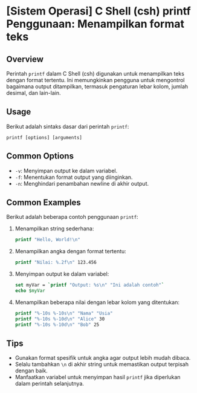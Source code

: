 # [Sistem Operasi] C Shell (csh) printf Penggunaan: Menampilkan format teks

## Overview
Perintah `printf` dalam C Shell (csh) digunakan untuk menampilkan teks dengan format tertentu. Ini memungkinkan pengguna untuk mengontrol bagaimana output ditampilkan, termasuk pengaturan lebar kolom, jumlah desimal, dan lain-lain.

## Usage
Berikut adalah sintaks dasar dari perintah `printf`:

```
printf [options] [arguments]
```

## Common Options
- `-v`: Menyimpan output ke dalam variabel.
- `-f`: Menentukan format output yang diinginkan.
- `-n`: Menghindari penambahan newline di akhir output.

## Common Examples
Berikut adalah beberapa contoh penggunaan `printf`:

1. Menampilkan string sederhana:
   ```csh
   printf "Hello, World!\n"
   ```

2. Menampilkan angka dengan format tertentu:
   ```csh
   printf "Nilai: %.2f\n" 123.456
   ```

3. Menyimpan output ke dalam variabel:
   ```csh
   set myVar = `printf "Output: %s\n" "Ini adalah contoh"`
   echo $myVar
   ```

4. Menampilkan beberapa nilai dengan lebar kolom yang ditentukan:
   ```csh
   printf "%-10s %-10s\n" "Nama" "Usia"
   printf "%-10s %-10d\n" "Alice" 30
   printf "%-10s %-10d\n" "Bob" 25
   ```

## Tips
- Gunakan format spesifik untuk angka agar output lebih mudah dibaca.
- Selalu tambahkan `\n` di akhir string untuk memastikan output terpisah dengan baik.
- Manfaatkan variabel untuk menyimpan hasil `printf` jika diperlukan dalam perintah selanjutnya.